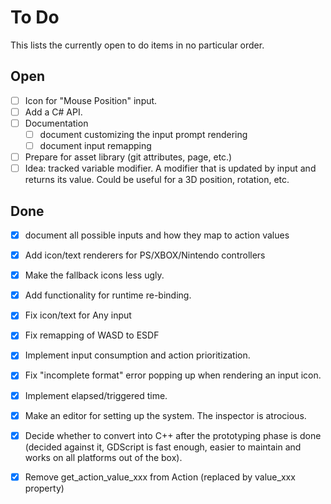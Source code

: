 # To Do

This lists the currently open to do items in no particular order.

## Open
- [ ] Icon for "Mouse Position" input.
- [ ] Add a C# API.
- [ ] Documentation
	- [ ] document customizing the input prompt rendering
	- [ ] document input remapping
- [ ] Prepare for asset library (git attributes, page, etc.)
- [ ] Idea: tracked variable modifier. A modifier that is updated by input and returns its value. Could be useful for a 3D position, rotation, etc.
 
## Done
- [x] document all possible inputs and how they map to action values
- [x] Add icon/text renderers for PS/XBOX/Nintendo controllers
- [x] Make the fallback icons less ugly.
- [x] Add functionality for runtime re-binding.
- [x] Fix icon/text for Any input
- [x] Fix remapping of WASD to ESDF
- [x] Implement input consumption and action prioritization.
- [x] Fix "incomplete format" error popping up when rendering an input icon.
- [x] Implement elapsed/triggered time.
- [x] Make an editor for setting up the system. The inspector is atrocious.
- [x] Decide whether to convert into C++ after the prototyping phase is done (decided against it, GDScript is fast enough, easier to maintain and works on all platforms out of the box).
- [x] Remove get_action_value_xxx from Action (replaced by value_xxx property)

